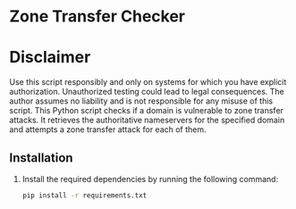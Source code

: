 # Zone Transfer Checker

# Disclaimer
Use this script responsibly and only on systems for which you have explicit authorization. Unauthorized testing could lead to legal consequences. The author assumes no liability and is not responsible for any misuse of this script.
This Python script checks if a domain is vulnerable to zone transfer attacks. It retrieves the authoritative nameservers for the specified domain and attempts a zone transfer attack for each of them.

## Installation

1. Install the required dependencies by running the following command:

   ```bash
   pip install -r requirements.txt
